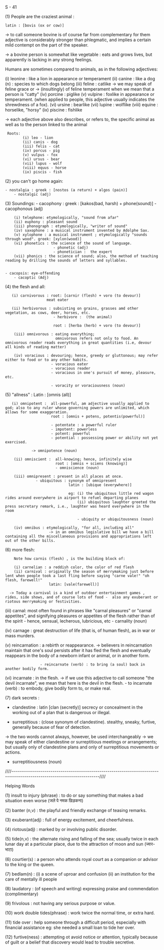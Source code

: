 S - 41

(1) People are the craziest animal : 
    
    latin : [bovis (ox or cow)]

 -> to call someone bovine is of course far from complementary for them adjective is considerably stronger than phlegmatic, and implies a certain mild contempt on the part of the speaker.

 -> a bovine person is somewhat like vegetable : eats and grows lives, but apparently is lacking in any strong feelings.

 Humans are sometimes compared to animals, as in the following adjectives: 

 (i) leonine : like a lion in appearance or temperament
 (ii) canine : like a dog
               (n) : species to which dogs belong
 (iii) feline : catlike
                -> we may speak of feline grace or
                -> (insultingly) of feline temperament when we mean that a person is "catty"
 (iv) porcine : piglike
 (v) vulpine : foxlike in appearance or temperament. (when applied to people, this adjective usually indicates the shrewdness of a fox).
 (vi) ursine : bearlike
 (vii) lupine : wolflike
 (viii) equine : horselike, "horsy"
 (ix) piscine : fishlike
 
 -> each adjective above also describes, or refers to, the specific animal as well as to the person linked to the animal
     
     Roots:
            (i) leo - lion
            (ii) canis - dog
            (iii) felis - cat
            (iv) porcus - pig
            (v) vulpus - fox
            (vi) ursus - bear
            (vii) lupus - wolf
            (viii) equus - horse
            (ix) piscis - fish


(2) you can't go home again: 

    - nostalgia : greek : [nostos (a return) + algos (pain)]
        - nostalgic (adj)

(3) Soundings:
     - cacophony :  greek : [kakos(bad, harsh) + phone(sound)]
           - cacophonous (adj)
        
        (i) telephone: etymologically, "sound from afar"
        (ii) euphony : pleasant sound
        (iii) phonograph : etymologically, "writer of sound"
        (iv) saxophone : a musical instrument invented by Adolphe Sax.
        (v) xylophone : a musical instrument ; etymologically "sounds through wood". greek: [xylon(wood)]
        (vi) phonetics : the science of the sound of language.
                          - phonetic (adj)
                          - phonetician :  the expert
        (vii) phonics : the science of sound; also, the method of teaching reading by drilling the sounds of letters and syllables.


    - cacopsis: eye-offending 
        - cacoptic (Adj)


(4) the flesh and all:
       
       (i) carnivorous : root: [carnir (flesh) + voro (to devour)]
                       meat eater

       (ii) herbivorous : subsisting on grains, grasses amd other vegetation, as cows, deer, horses, etc.
                          - herbivore :  (the animal)

                          root : [herba (herb) + voro (to devour)]

        (iii) omnivorous : eating everything; 
                           omnivorous refers not only to food. An omnivorous reader reads everything in great quantities (i.e, devour all kinds of reading matter)
        
        (iv) voracious : devouring; hence, greedy or gluttonous; may refer either to food or to any other habits.
                         - voracious eater
                         - voracious reader
                         - voracious in one's pursuit of money, pleasure, etc.

                         - voracity or voraciousness (noun)



    
(5) "allness" : Latin : [omnis (all)]
 
       (i) omnipotent :  all-powerful, am adjective usually applied to god; also to any ruler whose governing powers are unlimited, which allows for some exaggeration.
                         root : [omnis + potens, potentis(powerful)]

                         - potentate : a powerful ruler
                         - impotent: powerless
                         - potent: powerful
                         - potential : possessing power or ability not yet exercised.
                
                -> omnipotence (noun)
        
        (ii) omniscient :  all-knowing; hence, infinitely wise
                           root : [omnis + sciens (knowing)]
                           - omniscience (noun)

        (iii) omnipresent : present in all places at once.
                  - ubiquitous : synonym of omnipresent
                                 latin : [ubique (everywhere)]

                                 eg: (i) the ubiquitous little red wagon rides around everywhere in airport to refuel departing planes
                                     (ii) ubiquitous laughter greeted the press secretary remark, i.e., laughter was heard everywhere in the room

                                     - ubiquity or ubiquitousness (noun)

        (iv) omnibus : etymologically, "for all, including all"
                        -> in an omnibus legislative bill we have a bill containing all the miscellaneous provisions and appropriations left out of the other bills.


(6) more flesh:
        
        Note how carnis (flesh) , is the building block of:

        (i) carnelian : a reddish color, the color of red flesh
        (ii) carnival : originally the season of merrymaking just before lent when people took a last fling before saying "carne vale!" "oh flesh, farewell!"
                        latin: [vale(farewell)]
      
      -> Today a carnival is a kind of outdoor entertainment games , rides, side shows, and of course lots of food -  also any exuberant or riotous merrymaking or festivities.

(iii) carnal: most often found in phrases like "carnal pleasures" or "carnal appetites", and signifying pleasures or appetites of the flesh rather than of the spirit - hence, sensual, lecherous, lubricious, etc
      - carnality (noun)

(iv) carnage : great destruction of life (that is, of human flesh), as in war or mass murders.

(v) reincarnation : a rebirth or reappearance.
                    -> believers in reincarnation maintain that one's soul persists after it has fled the flesh and eventually reappears in the body of a newborn infant or animal, or in another form.

                    - reincarnate (verb) : to bring (a soul) back in another bodily form.

(vi) incarnate : in the flesh.
                 -> if we use this adjective to call someone "the devil incarnate", we mean that here is the devil in the flesh.
                 - to incarnate (verb) : to embody, give bodily form to, or make real.


(7) dark secrets :


   - clandestine : latin [clan (secretly)]
                   secrecy or concealment in the working out of a plan that is dangerous or illegal.
   
   - surreptitious : (close synonym of clandestine). stealthy, sneaky, furtive, generally because of fear of detection.

   -> the two words cannot always, however, be used interchangeably
   -> we may speak of either clandestine or surreptitious meetings or arrangements;  but usually only of clandestine plans and only of surreptitious movements or actions.

   - surreptitiousness (noun)

////---------------------------------------------------------------------------------------------------------------------------////

Helping Words

(1) insult to injury (phrase) : to do or say something that makes a bad situation even worse (जले पे नमक छिड़कना)

(2) banter (n,v) : the playful and friendly exchange of teasing remarks.

(3) exuberant(adj) : full of energy excitement, and cheerfulness.

(4) riotous(adj) : marked by or involving public disorder.

(5) tide(n,v) : the alternate rising and falling of the sea; usually twice in each lunar day at a particular place, due to the attraction of moon and sun (ज्वार-भाटा)

(6) courtier(s) : a person who attends royal court as a companion or advisor to the king or the queen.

(7) bedlam(n) : (i) a scene of uproar and confusion
                (ii) an institution for the care of mentally ill people

(8) laudatory : (of speech and writing) expressing praise and commendation (complimentary)

(9) frivolous : not having any serious purpose or value.

(10) work double tides(phrase) : work twice the normal time, or extra hard.

(11) tide over : help someone through a difficult period, especially with financial assistance
                 eg: she needed a small loan to tide her over.

(12) furtive(ness) : attempting ot avoid notice or attention, typically because of guilt or a belief that discovery would lead to trouble secretive.

